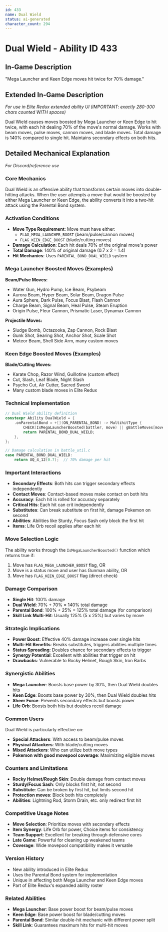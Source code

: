```yaml
---
id: 433
name: Dual Wield
status: ai-generated
character_count: 294
---
```


# Dual Wield - Ability ID 433

## In-Game Description
"Mega Launcher and Keen Edge moves hit twice for 70% damage."

## Extended In-Game Description
*For use in Elite Redux extended ability UI (IMPORTANT: exactly 280-300 chars counted WITH spaces)*

Dual Wield causes moves boosted by Mega Launcher or Keen Edge to hit twice, with each hit dealing 70% of the move's normal damage. Works with beam moves, pulse moves, cannon moves, and blade moves. Total damage is 140% compared to single hit. Maintains secondary effects on both hits.

## Detailed Mechanical Explanation
*For Discord/reference use*

### Core Mechanics
Dual Wield is an offensive ability that transforms certain moves into double-hitting attacks. When the user attempts a move that would be boosted by either Mega Launcher or Keen Edge, the ability converts it into a two-hit attack using the Parental Bond system.

### Activation Conditions
- **Move Type Requirement**: Move must have either:
  - `FLAG_MEGA_LAUNCHER_BOOST` (beam/pulse/cannon moves)
  - `FLAG_KEEN_EDGE_BOOST` (blade/cutting moves)
- **Damage Calculation**: Each hit deals 70% of the original move's power
- **Total Damage**: 140% of original damage (0.7 x 2 = 1.4)
- **Hit Mechanics**: Uses `PARENTAL_BOND_DUAL_WIELD` system

### Mega Launcher Boosted Moves (Examples)
**Beam/Pulse Moves:**
- Water Gun, Hydro Pump, Ice Beam, Psybeam
- Aurora Beam, Hyper Beam, Solar Beam, Dragon Pulse
- Aura Sphere, Dark Pulse, Focus Blast, Flash Cannon
- Charge Beam, Signal Beam, Heal Pulse, Steam Eruption
- Origin Pulse, Fleur Cannon, Prismatic Laser, Dynamax Cannon

**Projectile Moves:**
- Sludge Bomb, Octazooka, Zap Cannon, Rock Blast
- Gunk Shot, Searing Shot, Anchor Shot, Scale Shot
- Meteor Beam, Shell Side Arm, many custom moves

### Keen Edge Boosted Moves (Examples)
**Blade/Cutting Moves:**
- Karate Chop, Razor Wind, Guillotine (custom effect)
- Cut, Slash, Leaf Blade, Night Slash
- Psycho Cut, Air Cutter, Sacred Sword
- Many custom blade moves in Elite Redux

### Technical Implementation
```c
// Dual Wield ability definition
constexpr Ability DualWield = {
    .onParentalBond = +[](ON_PARENTAL_BOND) -> MultihitType {
        CHECK(IsMegaLauncherBoosted(battler, move) || gBattleMoves[move].flags & FLAG_KEEN_EDGE_BOOST);
        return PARENTAL_BOND_DUAL_WIELD;
    },
};

// Damage calculation in battle_util.c
case PARENTAL_BOND_DUAL_WIELD:
    return UQ_4_12(0.7);  // 70% damage per hit
```

### Important Interactions
- **Secondary Effects**: Both hits can trigger secondary effects independently
- **Contact Moves**: Contact-based moves make contact on both hits
- **Accuracy**: Each hit is rolled for accuracy separately
- **Critical Hits**: Each hit can crit independently
- **Substitutes**: Can break substitute on first hit, damage Pokemon on second
- **Abilities**: Abilities like Sturdy, Focus Sash only block the first hit
- **Items**: Life Orb recoil applies after each hit

### Move Selection Logic
The ability works through the `IsMegaLauncherBoosted()` function which returns true if:
1. Move has `FLAG_MEGA_LAUNCHER_BOOST` flag, OR
2. Move is a status move and user has Gunman ability, OR
3. Move has `FLAG_KEEN_EDGE_BOOST` flag (direct check)

### Damage Comparison
- **Single Hit**: 100% damage
- **Dual Wield**: 70% + 70% = 140% total damage
- **Parental Bond**: 100% + 25% = 125% total damage (for comparison)
- **Skill Link Multi-Hit**: Usually 125% (5 x 25%) but varies by move

### Strategic Implications
- **Power Boost**: Effective 40% damage increase over single hits
- **Multi-Hit Benefits**: Breaks substitutes, triggers abilities multiple times
- **Status Spreading**: Doubles chance for secondary effects to trigger
- **Synergy Potential**: Excellent with abilities that trigger on hit
- **Drawbacks**: Vulnerable to Rocky Helmet, Rough Skin, Iron Barbs

### Synergistic Abilities
- **Mega Launcher**: Boosts base power by 30%, then Dual Wield doubles hits
- **Keen Edge**: Boosts base power by 30%, then Dual Wield doubles hits
- **Sheer Force**: Prevents secondary effects but boosts power
- **Life Orb**: Boosts both hits but doubles recoil damage

### Common Users
Dual Wield is particularly effective on:
- **Special Attackers**: With access to beam/pulse moves
- **Physical Attackers**: With blade/cutting moves
- **Mixed Attackers**: Who can utilize both move types
- **Pokemon with good movepool coverage**: Maximizing eligible moves

### Counters and Limitations
- **Rocky Helmet/Rough Skin**: Double damage from contact moves
- **Sturdy/Focus Sash**: Only blocks first hit, not second
- **Substitute**: Can be broken by first hit, but limits second hit
- **Protection moves**: Block both hits completely
- **Abilities**: Lightning Rod, Storm Drain, etc. only redirect first hit

### Competitive Usage Notes
- **Move Selection**: Prioritize moves with secondary effects
- **Item Synergy**: Life Orb for power, Choice items for consistency
- **Team Support**: Excellent for breaking through defensive cores
- **Late Game**: Powerful for cleaning up weakened teams
- **Coverage**: Wide movepool compatibility makes it versatile

### Version History
- New ability introduced in Elite Redux
- Uses the Parental Bond system for implementation
- Unique in affecting both Mega Launcher and Keen Edge moves
- Part of Elite Redux's expanded ability roster

### Related Abilities
- **Mega Launcher**: Base power boost for beam/pulse moves
- **Keen Edge**: Base power boost for blade/cutting moves
- **Parental Bond**: Similar double-hit mechanic with different power split
- **Skill Link**: Guarantees maximum hits for multi-hit moves